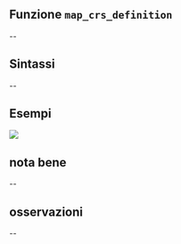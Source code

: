 ## Funzione `map_crs_definition`

--

## Sintassi

--

## Esempi

<img src="/img/variabili/map_crs_definition/map_crs_definition1.png">

## nota bene

--

## osservazioni

--